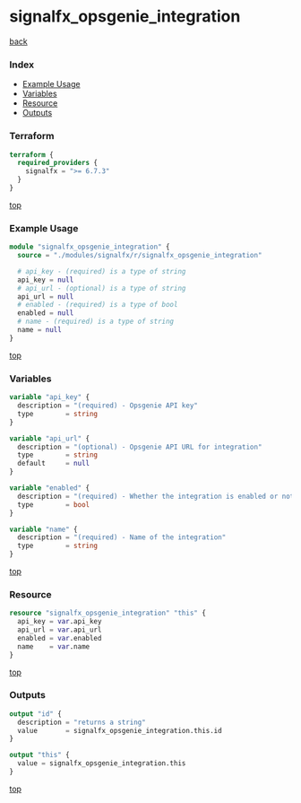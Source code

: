 # signalfx_opsgenie_integration

[back](../signalfx.md)

### Index

- [Example Usage](#example-usage)
- [Variables](#variables)
- [Resource](#resource)
- [Outputs](#outputs)

### Terraform

```terraform
terraform {
  required_providers {
    signalfx = ">= 6.7.3"
  }
}
```

[top](#index)

### Example Usage

```terraform
module "signalfx_opsgenie_integration" {
  source = "./modules/signalfx/r/signalfx_opsgenie_integration"

  # api_key - (required) is a type of string
  api_key = null
  # api_url - (optional) is a type of string
  api_url = null
  # enabled - (required) is a type of bool
  enabled = null
  # name - (required) is a type of string
  name = null
}
```

[top](#index)

### Variables

```terraform
variable "api_key" {
  description = "(required) - Opsgenie API key"
  type        = string
}

variable "api_url" {
  description = "(optional) - Opsgenie API URL for integration"
  type        = string
  default     = null
}

variable "enabled" {
  description = "(required) - Whether the integration is enabled or not"
  type        = bool
}

variable "name" {
  description = "(required) - Name of the integration"
  type        = string
}
```

[top](#index)

### Resource

```terraform
resource "signalfx_opsgenie_integration" "this" {
  api_key = var.api_key
  api_url = var.api_url
  enabled = var.enabled
  name    = var.name
}
```

[top](#index)

### Outputs

```terraform
output "id" {
  description = "returns a string"
  value       = signalfx_opsgenie_integration.this.id
}

output "this" {
  value = signalfx_opsgenie_integration.this
}
```

[top](#index)